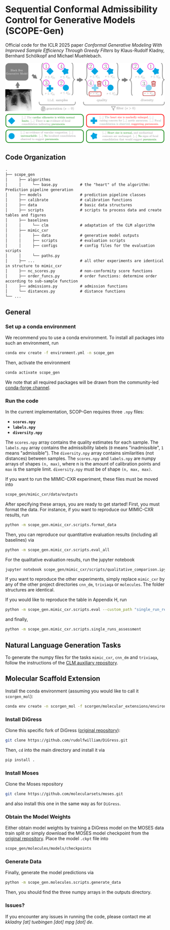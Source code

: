 # Sequential Conformal Admissibility Control for Generative Models (SCOPE-Gen)

Official code for the ICLR 2025 paper *Conformal Generative Modeling With Improved Sample Efficiency Through Greedy Filters* by Klaus-Rudolf Kladny, Bernhard Schölkopf and Michael Muehlebach.

<p align="center">
<img src="/assets/SCOPE_GEN.svg" width="800">
</p>

## Code Organization

```
.
├── scope_gen
│     ├── algorithms
│     │     └── base.py          # the "heart" of the algorithm: Prediction pipeline generation
│     ├── models                 # prediction pipeline classes
│     ├── calibrate              # calibration functions
│     ├── data                   # basic data structures
│     ├── scripts                # scripts to process data and create tables and figures
│     ├── baselines
│     │     └── clm              # adaptation of the CLM algorithm
│     ├── mimic_cxr
│     │     ├── data             # generative model outputs
│     │     ├── scripts          # evaluation scripts
│     │     ├── configs          # config files for the evaluation scripts
│     │     └── paths.py        
│     ├── ...                    # all other experiments are identical in structure to mimic_cxr
│     ├── nc_scores.py           # non-conformity score functions
│     ├── order_funcs.py         # order functions: determine order according to sub-sample function
│     ├── admissions.py          # admission functions
│     └── distances.py           # distance functions
└── ...
```

## General

### Set up a conda environment

We recommend you to use a conda environment. To install all packages into such an environment, run

```bash
conda env create -f environment.yml -n scope_gen
```
Then, activate the environment
```bash
conda activate scope_gen
```
We note that all required packages will be drawn from the community-led [conda-forge channel](https://conda-forge.org/).
### Run the code

In the current implementation, SCOP-Gen requires three `.npy` files:

- **`scores.npy`**
- **`labels.npy`**
- **`diversity.npy`**

The `scores.npy` array contains the quality estimates for each sample. The `labels.npy` array contains the admissibility labels (`0` means "inadmissible", `1` means "admissible"). The `diversity.npy` array contains similarities (not distances) between samples. The `scores.npy` and `labels.npy` are numpy arrays of shapes `(n, max)`, where n is the amount of calibration points and `max` is the sample limit. `diversity.npy` must be of shape `(n, max, max)`. 

If you want to run the MIMIC-CXR experiment, these files must be moved into

```bash
scope_gen/mimic_cxr/data/outputs
```

After specifying these arrays, you are ready to get started! First, you must format the data. For instance, if you want to reproduce our MIMIC-CXR results, run

```bash
python -m scope_gen.mimic_cxr.scripts.format_data
```

Then, you can reproduce our quantitative evaluation results (including all baselines) via

```bash
python -m scope_gen.mimic_cxr.scripts.eval_all
```

For the qualitative evaluation results, run the jupyter notebook

```bash
jupyter notebook scope_gen/mimic_cxr/scripts/qualitative_comparison.ipynb
```

If you want to reproduce the other experiments, simply replace `mimic_cxr` by any of the other project directories `cnn_dm`, `triviaqa` or `molecules`. The folder structures are identical.

If you would like to reproduce the table in Appendix H, run

```bash
python -m scope_gen.mimic_cxr.scripts.eval --custom_path "single_run_results" --config "./scope_gen/mimic_cxr/scripts/configs/single_runs.json" --name "ourmethod{}" --return_std_coverages True --score "sum"
```

and finally,

```bash
python -m scope_gen.mimic_cxr.scripts.single_runs_assessment
```

## Natural Language Generation Tasks

To generate the numpy files for the tasks `mimic_cxr`, `cnn_dm` and `triviaqa`, follow the instructions of the [CLM auxiliary repository](https://github.com/Varal7/clm_aux).

## Molecular Scaffold Extension

Install the conda environment (assuming you would like to call it `scorgen_mol`):

```bash
conda env create -n scorgen_mol -f scorgen/molecular_extensions/environment.yml
```

### Install DiGress

Clone this specific fork of DiGress ([original repository](https://github.com/cvignac/DiGress)):

```bash
git clone https://github.com/rudolfwilliam/DiGress.git
```

Then, `cd` into the main directory and install it via

```bash
pip install .
```

### Install Moses

Clone the Moses repository

```bash
git clone https://github.com/molecularsets/moses.git
```
and also install this one in the same way as for `DiGress`.

### Obtain the Model Weights

Either obtain model weights by training a DiGress model on the MOSES data train split or simply download the MOSES model checkpoint from the [original repository](https://github.com/cvignac/DiGress). Place the model `.ckpt` file into

```bash
scope_gen/molecules/models/checkpoints
```

### Generate Data

Finally, generate the model predictions via

```bash
python -m scope_gen.molecules.scripts.generate_data
```

Then, you should find the three numpy arrays in the outputs directory.

### Issues?

If you encounter any issues in running the code, please contact me at *kkladny [at] tuebingen [dot] mpg [dot] de*.